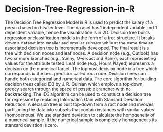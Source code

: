 # Decision-Tree-Regression-in-R
The Decision Tree Regression Model in R is used to predict the salary of a person based on his/her level. The dataset has 1 independent variable and 1 dependent variable, hence the visualization is in 2D. 
Decision tree builds regression or classification models in the form of a tree structure. It breaks down a dataset into smaller and smaller subsets while at the same time an associated decision tree is incrementally developed. The final result is a tree with decision nodes and leaf nodes. A decision node (e.g., Outlook) has two or more branches (e.g., Sunny, Overcast and Rainy), each representing values for the attribute tested. Leaf node (e.g., Hours Played) represents a decision on the numerical target. The topmost decision node in a tree which corresponds to the best predictor called root node. Decision trees can handle both categorical and numerical data. 
The core algorithm for building decision trees called ID3 by J. R. Quinlan which employs a top-down, greedy search through the space of possible branches with no backtracking. The ID3 algorithm can be used to construct a decision tree for regression by replacing Information Gain with Standard Deviation Reduction.
A decision tree is built top-down from a root node and involves partitioning the data into subsets that contain instances with similar values (homogenous). We use standard deviation to calculate the homogeneity of a numerical sample. If the numerical sample is completely homogeneous its standard deviation is zero.
